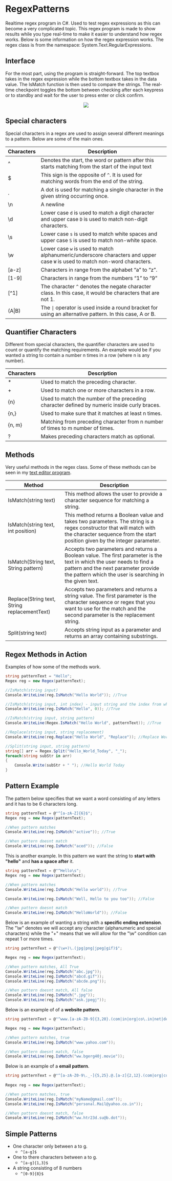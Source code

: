 # RegexPatterns
Realtime regex program in C#. Used to test regex expressions as this can become a very complicated topic. This regex program is made to show results while you type real-time to make it easier to understand how regex works. Below is some information on how the regex expression works. The regex class is from the namespace: System.Text.RegularExpressions.

**Interface**
----------------------
For the most part, using the program is straight-forward. The top textbox takes in the regex expression while the bottom textbox takes in the data value. The IsMatch function is then used to compare the strings. The real-time checkpoint toggles the bottom between checking after each keypress or to standby and wait for the user to press enter or click confirm.

<p align="center">
<img src="https://user-images.githubusercontent.com/100814612/166621943-d3667c2a-fc42-4d4c-80bf-c26eea5b8195.png"><img>
</p>

**Special characters**
----------------------
Special characters in a regex are used to assign several different meanings to a pattern. Below are some of the main ones.

| Characters | Description |
| --- | --- |
| ^ | Denotes the start, the word or pattern after this starts matching from the start of the input text |
| $ | This sign is the opposite of ```^```. It is used for matching words from the end of the string. |
| . | A dot is used for matching a single character in the given string occurring once. |
| \n | A newline |
| \d | Lower case ```d``` is used to match a digit character and upper case ```D``` is used to match non-digit characters. |
| \s | Lower case ```s``` is used to match white spaces and upper case ```S``` is used to match non-white space. |
| \w | Lower case ```w``` is used to match alphanumeric/underscore characters and upper case ```W``` is used to match non-word characters. |
| \[a-z] | Characters in range from the alphabet “a” to “z”. |
| \[1-9] | Characters in range from the numbers “1” to “9” |
| \[^1] | The character ```^``` denotes the negate character class. In this case, it would be characters that are not 1. |
| (A\|B) | The ```\|``` operator is used inside a round bracket for using an alternative pattern. In this case, A or B. |

**Quantifier Characters**
---------------------
Different from special characters, the quantifier characters are used to count or quantify the matching requirements. An example would be if you wanted a string to contain a number n times in a row (where n is any number).

| Characters | Description |
| --- | --- |
| * | Used to match the preceding character. |
| + | Used to match one or more characters in a row. |
| {n} | Used to match the number of the preceding character defined by numeric inside curly braces. |
| {n,} | Used to make sure that it matches at least n times. |
| {n, m} | Matching from preceding character from n number of times to m number of times. |
| ? | Makes preceding characters match as optional. |


**Methods**
--------------
Very useful methods in the regex class. Some of these methods can be seen in my [text editor program](https://github.com/Kttra/TextEditor).

| Method | Description |
| --- | --- |
| IsMatch(string text) | This method allows the user to provide a character sequence for matching a string. |
| IsMatch(string text, int position) | This method returns a Boolean value and takes two parameters. The string is a regex constructor that will match with the character sequence from the start position given by the integer parameter. |
| IsMatch(String text, String pattern) | Accepts two parameters and returns a Boolean value. The first parameter is the text in which the user needs to find a pattern and the next parameter provide the pattern which the user is searching in the given text. |
| Replace(String text, String replacementText) | Accepts two parameters and returns a string value. The first parameter is the character sequence or regex that you want to use for the match and the second parameter is the replacement string. |
| Split(string text) | Accepts string input as a parameter and returns an array containing substrings. |

**Regex Methods in Action**
-----------------------------------
Examples of how some of the methods work.

```csharp
string patternText = "Hello";
Regex reg = new Regex(patternText);

//IsMatch(string input)
Console.WriteLine(reg.IsMatch("Hello World")); //True

//IsMatch(string input, int index) - input string and the index from where the match has to start
Console.WriteLine(reg.IsMatch("Hello", 0)); //True

//IsMatch(string input, string pattern)
Console.WriteLine(Regex.IsMatch("Hello World", patternText)); //True

//Replace(string input, string replacement)
Console.WriteLine(reg.Replace("Hello World", "Replace")); //Replace World

//Split(string input, string pattern)
string[] arr = Regex.Split("Hello_World_Today", "_");
foreach(string subStr in arr)
{
    Console.Write(subStr + " "); //Hello World Today
}
```

**Pattern Example**
------------------------
The pattern below specifies that we want a word consisting of any letters and it has to be 6 characters long.

```csharp
string patternText = @"^[a-zA-Z]{6}$";
Regex reg = new Regex(patternText);

//When pattern matches
Console.WriteLine(reg.IsMatch("active")); //True

//When pattern doesnt match
Console.WriteLine(reg.IsMatch("aced")); //False
```

This is another example. In this pattern we want the string to **start with "hello"** and **has a space after** it.
```csharp
string patternText = @"^Hello\s";
Regex reg = new Regex(patternText);

//When pattern matches
Console.WriteLine(reg.IsMatch("Hello world")); //True

Console.WriteLine(reg.IsMatch("Well, Hello to you too")); //False

//When pattern doesnt match
Console.WriteLine(reg.IsMatch("HelloWorld")); //False
```

Below is an example of wanting a string with a **specific ending extension**. The "\w" denotes we will accept any character (alphanumeric and special characters) while the "+" means that we will allow for the "\w" condition can repeat 1 or more times.

```csharp
string patternText = @"(\w+)\.(jpg|png|jpeg|gif)$";

Regex reg = new Regex(patternText);

//When pattern matches, All True
Console.WriteLine(reg.IsMatch("abc.jpg"));
Console.WriteLine(reg.IsMatch("abcd.gif"));
Console.WriteLine(reg.IsMatch("abcde.png"));

//When pattern doesnt match, All false
Console.WriteLine(reg.IsMatch(".jpg"));
Console.WriteLine(reg.IsMatch("ask.jpegj"));
```

Below is an example of of a **website pattern**.

```csharp
string patternText = @"^www.[a-zA-Z0-9]{3,20}.(com|in|org|co\.in|net|dev)$";

Regex reg = new Regex(patternText);

//When pattern matches, true
Console.WriteLine(reg.IsMatch("www.yahoo.com"));

//When pattern doesnt match, false
Console.WriteLine(reg.IsMatch("ww.bgerg40j.movie"));
```

Below is an example of a **email pattern**.

```csharp
string patternText = @"^[a-zA-Z0-9\._-]{5,25}.@.[a-z]{2,12}.(com|org|co\.in|net)$";
 
Regex reg = new Regex(patternText);

//When pattern matches, true
Console.WriteLine(reg.IsMatch("myName@gmail.com"));
Console.WriteLine(reg.IsMatch("personal.Mail@yahoo.co.in"));

//When pattern doesnt match, false
Console.WriteLine(reg.IsMatch("ww.htr23d.su@b.dot"));
```

**Simple Patterns**
-------------------------
- One character only between a to g.
    - ```^[a-g]$```
- One to there characters between a to g.
    - ```^[a-g]{1,3}$```
- A string consisting of 8 numbers
    - ```^[0-9]{8}$```
